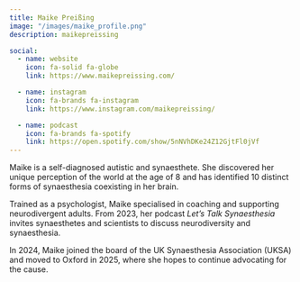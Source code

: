 ```yaml
---
title: Maike Preißing
image: "/images/maike_profile.png"
description: maikepreissing

social:
  - name: website
    icon: fa-solid fa-globe
    link: https://www.maikepreissing.com/

  - name: instagram
    icon: fa-brands fa-instagram
    link: https://www.instagram.com/maikepreissing/

  - name: podcast
    icon: fa-brands fa-spotify
    link: https://open.spotify.com/show/5nNVhDKe24Z12GjtFl0jVf
---
```


Maike is a self-diagnosed autistic and synaesthete.
She discovered her unique perception of the world at the age of 8 and has identified 10 distinct forms of synaesthesia coexisting in her brain.

Trained as a psychologist, Maike specialised in coaching and supporting neurodivergent adults.
From 2023, her podcast *Let’s Talk Synaesthesia* invites synaesthetes and scientists to discuss neurodiversity and synaesthesia.

In 2024, Maike joined the board of the UK Synaesthesia Association (UKSA) and moved to Oxford in 2025, where she hopes to continue advocating for the cause.
